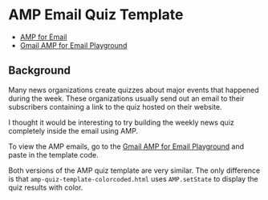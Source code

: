 # AMP Email Quiz Template

* [AMP for Email](https://amp.dev/about/email/)
* [Gmail AMP for Email Playground](https://amp.gmail.dev/playground/)

## Background

Many news organizations create quizzes about major events that happened during the week. These organizations usually send out an email to their subscribers containing a link to the quiz hosted on their website.

I thought it would be interesting to try building the weekly news quiz completely inside the email using AMP.

To view the AMP emails, go to the [Gmail AMP for Email Playground](https://amp.gmail.dev/playground/) and paste in the template code.

Both versions of the AMP quiz template are very similar. The only difference is that `amp-quiz-template-colorcoded.html` uses `AMP.setState` to display the quiz results with color.
